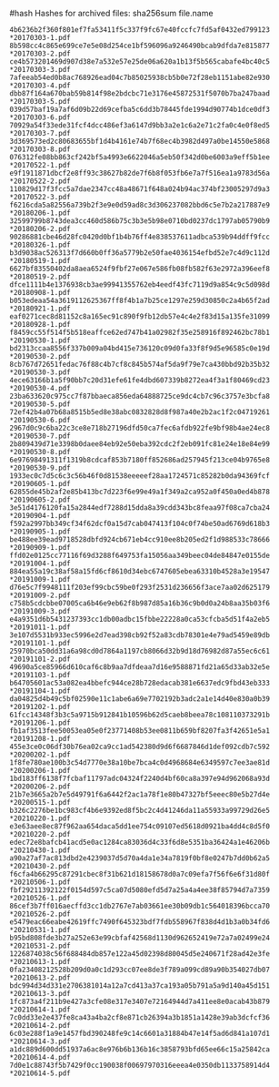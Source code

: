 #hash
Hashes for archived files: sha256sum file.name

    4b6236b2f360f801ef7fa53411f5c337f9fc67e40fccfc7fd5af0432ed799123 *20170303-1.pdf
    8b598cc4c865e699ce7e5e08d254ce1bf596096a9246490bcab9dfda7e815877 *20170303-2.pdf
    ce4b573201469d907d38e7a532e57e25de06a620a1b13f5b565cabafe4bc40c5 *20170303-3.pdf
    7afeeab54ed0b8ac768926ead04c7b85025938cb5b0e72f28eb1151abe82e930 *20170303-4.pdf
    dbb87f164a670bab59b814f98e2bdcbc71e3176e45872531f5070b7ba247baad *20170303-5.pdf
    039d57baf19a7af6d09b22d69cefba5c6dd3b78445fde1994d90774b1dce0df3 *20170303-6.pdf
    70929a54f33ede31fcf4dcc486ef3a6147d9bb3a2e1c6a2e71c2fa0c4e0f8ed5 *20170303-7.pdf
    3d369573ed2c80683655bf1d4b4161e74b7f68ec4b3982d497a0be14550e5868 *20170303-8.pdf
    076312fe08bb863cf242bf5a4993e6622046a5eb50f342d0be6003a9eff5b1ee *20170522-1.pdf
    e9f1911871dbcf2e8ff93c38627b82de7f6b8f053fb6e7a7f516ea1a9783d56a *20170522-2.pdf
    110829d17f3fcc5a7dae2347cc48a48671f648a024b94ac374bf23005297d9a3 *20170522-3.pdf
    f6216cda5a82556a739b2f3e9e0d59ad8c3d306237082bbd6c5e7b2a217887e9 *20180206-1.pdf
    32599799b8743dea3cc460d586b75c3b3e5b98e0710bd0237dc1797ab05790b9 *20180206-2.pdf
    90286881cbe46d28fc0420d0bf1b4b76ff4e838537611adbca539b94ddff9fcc *20180326-1.pdf
    b3d9038ac526313f7d660b0ff36a5779b2e50fae4036154efbd52e7c4d9c112d *20180519-1.pdf
    6627bf83550402da8aea6524f9fbf27e067e586fb08fb582f63e2972a396eef8 *20180519-2.pdf
    dfce1111b4e1376938cb3ae99941355762eb4eedf43fc7119d9a854c9c5d098d *20180908-1.pdf
    b053edeaa54a3619112625367ff8f4b1a7b25ce1297e259d30850c2a4b65f2ad *20180921-1.pdf
    eaf0271cec8d81152c8a165ec91c890f9fb12db57e4c4e2f83d15a135fe31099 *20180928-1.pdf
    f8459cc55f514f5b518eaffce62ed747b41a02982f35e258916f892462bc78b1 *20190530-1.pdf
    bd2313ccaa8556f337b009a04bd415e736120c09d0fa33f8f9d5e96585c0e19d *20190530-2.pdf
    8cb767d72651fedac76f88c4b7cf8c845b574af5da9f79e7ca430bbd92b35b32 *20190530-3.pdf
    4ece63166b1a5f90bb7c20d31efe61fe4dbd607339b8272ea4f3a1f80469cd23 *20190530-4.pdf
    23ba633620c975cc7f87bbaeca856eda64888725ce9dc4cb7c96c3757e3bcfa8 *20190530-5.pdf
    72ef42b4a07b68a8515b5ed8e38abc0832828d8f987a40e2b2ac1f2c04719261 *20190530-6.pdf
    2967d0c9c6ba22c3ce8e718b27196dfd50ca7fec6afdb922fe9bf98b4ae24ec8 *20190530-7.pdf
    2b809439d71e3398b0daee84eb92e50eba392cdc2f2eb091fc81e24e18e84e99 *20190530-8.pdf
    6e97698491311f1319b8cdcaf853b7180ff852686ad257945f213ce04b9765e8 *20190530-9.pdf
    1933ec0c7d5c6c3c56b46f0d81538eeeeef28aa1724571c85282b0da94369fcf *20190605-1.pdf
    62855de45b2af2e85b413bc7d223f6e99e49a1f349a2ca952a0f450a0ed4b878 *20190605-2.pdf
    3e51d4176120fa15a2844edf7288d15dda8a39cdd343bc8feaa97f08ca7cba24 *20190904-1.pdf
    f592a2997bb349cf34f62dcf0a15d7cab047413f104c0f74be50ad6769d618b3 *20190905-1.pdf
    be488ee39ead9718528dbfd924cb671eb4cc910ee8b205ed2f1d988533c78666 *20190909-1.pdf
    ffd02e0125cc77116f69d3288f649753fa15056aa349beec04de84847e0155de *20191004-1.pdf
    884ea55a19c38af58a15fd6cf8610d34ebc6747605ebea63310b4528a3e19547 *20191009-1.pdf
    d76e5c7f9948111f203ef99cbc59be0f293f2531d236656f3ace7aa02d625179 *20191009-2.pdf
    c758b5cdcbbe07005ca6b46e9eb62f8b987d85a16b36c9b0d0a24b8aa35b03f6 *20191009-3.pdf
    e4a9351d6b5431237393cc1db00adbc15fbbe22228a0ca53cfcba5d51f4a2eb5 *20191011-1.pdf
    3e107d5531b933ec5996e2d7ead398cb92f52a83cdb78301e4e79ad5459e89db *20191101-1.pdf
    25970bca50dd31a6a98cd0d7864a1197cb8066d32b9d18d76982d87a55ec6c61 *20191101-2.pdf
    49690a5ce85966d610caf6c8b9aa7dfdeaa7d16e9588871fd21a65d33ab32e5e *20191103-1.pdf
    b64705601ac53a082ea4bbefc944ce28b728edacab381e6637edc9fbd43eb333 *20191104-1.pdf
    da04825d4b49c5bf02590e11c1abe6a69e7702192b3adc2a1e14d40e830a0b39 *20191202-1.pdf
    61fcc14348f3b3c5a9715b912841b10596b62d5caeb8beea78c108110373291b *20191206-1.pdf
    fb1af3513fee50053ea05e0f23771408b53ee0811b659bf8207fa3f42651e5a1 *20191208-1.pdf
    455e3ce0c06df30b76ea02ca9cc1ad542380d9d6f6687846d1def092cdb7c592 *20200202-1.pdf
    1f8fe780ae100b3c54d7770e38a10be7bca4c0d4968684e6349597c7ee3ae81d *20200206-1.pdf
    1bd183ff6138f7fcbaf11797adc04324f2240d4bf60ca8a397e94d962068a93d *20200206-2.pdf
    21b7e3665a2b7e5d49791f6a6442f2ac1a78f1e80b47327bf5eeec80e5b27d4e *20200515-1.pdf
    b326c2276be1bc983cf4b6e9392ed8f5bc2c4d41246da11a55933a99729d26e5 *20210220-1.pdf
    e3e63aee8ec87f962aa654daca5dd1ee754c09107ed5618d0921ba4dd4c8d5f0 *20210220-2.pdf
    edec72e8bafcb41acd5e0ac1284ca83036d4c33f6d8e5351ba36424a1e46206b *20210430-1.pdf
    a90a27af7ac813dbd2e4239037d5d70a4da1e34a7819f0bf8e0247b7dd0b62a5 *20210430-2.pdf
    f6cfa4b66295c87291cbec8f31b621d18158678d0a7c09efa7f56f6e6f31d80f *20210506-1.pdf
    fbf29211392122f0154d597c5ca07d5080efd5d7a25a4a4ee38f85794d7a7359 *20210526-1.pdf
    86cef3b7ff016aecffd3cc1db2767e7ab03661ee30b09db1c564018396bcca70 *20210526-2.pdf
    e5479eac66eabe42619ffc7490f645323bdf7fdb558967f838d4d1b3a0b34fd6 *20210531-1.pdf
    b95bd808fde3b27a252e63e99cbfaf42568d1130d962652419e72a7a02499e24 *20210531-2.pdf
    1226874038c56f688484db857e122a45d02398d80045d5e240671f28ad42e3fe *20210613-1.pdf
    0fa23408212528b209d0a0c1d293cc07ee8de3f789a099cd89a90b354027db07 *20210613-2.pdf
    bdc994d34d331e2706381014a12a7cd413a37ca193a05b791a5a9d140a45d151 *20210613-3.pdf
    1fc873a4f211b9e427a3cfe08e317e3407e72164944d7a411ee8e0acab43b879 *20210614-1.pdf
    7c0dd33e2e437fe8ca43a4ba2cf8e871cb26394a3b1851a1428e39ab3dcfcf36 *20210614-2.pdf
    6c03e288f1a9e1457fbd390248fe9c14c6601a31884b47e14f5ad6d841a107d1 *20210614-3.pdf
    a1dc889d600dd51937a6ac8e976b6b136b16c3858793bfd65ee66c15a25842ca *20210614-4.pdf
    7d0e1c88743f5b7429f0cc190038f00697970316eeea4e0350db1133758914d4 *20210614-5.pdf
